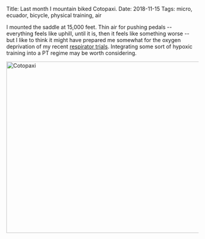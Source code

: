 Title: Last month I mountain biked Cotopaxi.
Date: 2018-11-15
Tags: micro, ecuador, bicycle, physical training, air

I mounted the saddle at 15,000 feet. Thin air for pushing pedals -- everything feels like uphill, until it is, then it feels like something worse -- but I like to think it might have prepared me somewhat for the oxygen deprivation of my recent [respirator trials](/2018/11/respirator-considerations/). Integrating some sort of hypoxic training into a PT regime may be worth considering.

<a href="https://www.flickr.com/photos/pigmonkey/45901807761/in/dateposted/" title="Cotopaxi"><img src="https://farm5.staticflickr.com/4831/45901807761_634d54b656_c.jpg" width="800" height="450" alt="Cotopaxi"></a>
